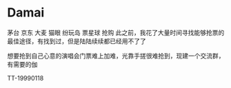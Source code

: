 # Damai
茅台  京东 大麦 猫眼 纷玩岛 票星球 抢购
此之前，我花了大量时间寻找能够抢票的最佳途径，有找到过，但是陆陆续续都已经用不了了

想要抢到自己心意的演唱会门票难上加难，光靠手搓很难抢到，现建一个交流群，有需要的伽

TT-19990118

